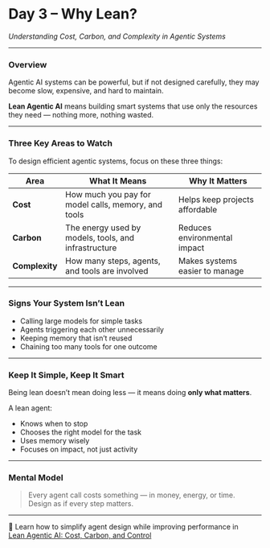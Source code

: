 # Day 3 – Why Lean?  
*Understanding Cost, Carbon, and Complexity in Agentic Systems*

---

### Overview

Agentic AI systems can be powerful, but if not designed carefully, they may become slow, expensive, and hard to maintain.

**Lean Agentic AI** means building smart systems that use only the resources they need — nothing more, nothing wasted.

---

### Three Key Areas to Watch

To design efficient agentic systems, focus on these three things:

| Area         | What It Means                                        | Why It Matters                      |
|--------------|------------------------------------------------------|--------------------------------------|
| **Cost**     | How much you pay for model calls, memory, and tools | Helps keep projects affordable       |
| **Carbon**   | The energy used by models, tools, and infrastructure| Reduces environmental impact         |
| **Complexity** | How many steps, agents, and tools are involved    | Makes systems easier to manage       |

---

### Signs Your System Isn’t Lean

- Calling large models for simple tasks
- Agents triggering each other unnecessarily
- Keeping memory that isn’t reused
- Chaining too many tools for one outcome

---

### Keep It Simple, Keep It Smart

Being lean doesn’t mean doing less — it means doing **only what matters**.

A lean agent:
- Knows when to stop
- Chooses the right model for the task
- Uses memory wisely
- Focuses on impact, not just activity

---

### Mental Model

> Every agent call costs something — in money, energy, or time.  
Design as if every step matters.

---

📖 Learn how to simplify agent design while improving performance in  
[Lean Agentic AI: Cost, Carbon, and Control](https://leanagenticai.com/)
